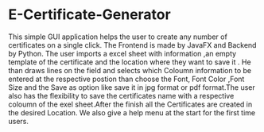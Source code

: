 # E-Certificate-Generator
This simple GUI application helps the user to create any number of certificates on a single click. The Frontend is made by JavaFX and Backend by Python. The user imports a excel sheet with information ,an empty template of the certificate and the location where they want to save it . He than draws lines on the field and selects which Coloumn information to be entered at the respective postion than choose the Font, Font Color ,Font Size and the Save as option like save it in jpg format or pdf format.The user also has the flexibility to save the certificates name with a respective coloumn of the exel sheet.After the finish all the Certificates are created in the desired Location. We also give a help menu at the start for the first time users.
